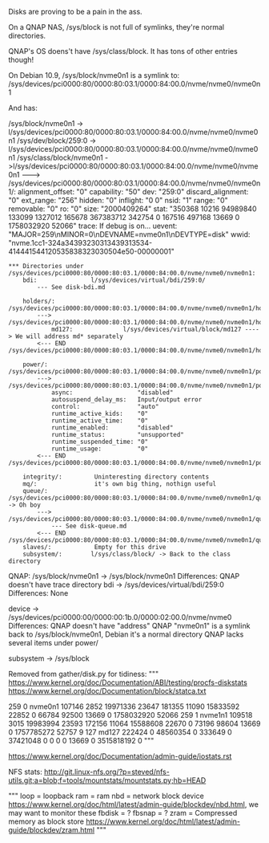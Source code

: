 Disks are proving to be a pain in the ass.

On a QNAP NAS, /sys/block is not full of symlinks, they're normal directories.

QNAP's OS doens't have /sys/class/block. It has tons of other entries though!

On Debian 10.9, /sys/block/nvme0n1 is a symlink to:
/sys/devices/pci0000:80/0000:80:03.1/0000:84:00.0/nvme/nvme0/nvme0n1

And has:


/sys/block/nvme0n1 ->      l/sys/devices/pci0000:80/0000:80:03.1/0000:84:00.0/nvme/nvme0/nvme0n1
/sys/dev/block/259:0 ->    l/sys/devices/pci0000:80/0000:80:03.1/0000:84:00.0/nvme/nvme0/nvme0n1
/sys/class/block/nvme0n1 ->l/sys/devices/pci0000:80/0000:80:03.1/0000:84:00.0/nvme/nvme0/nvme0n1
    ---> /sys/devices/pci0000:80/0000:80:03.1/0000:84:00.0/nvme/nvme0/nvme0n1/:
        alignment_offset:	"0"
        capability:	        "50"
        dev:	            "259:0"
        discard_alignment:  "0"
        ext_range:	        "256"
        hidden:	            "0"
        inflight:	        "0 0"
        nsid:	            "1"
        range:	            "0"
        removable:	        "0"
        ro:	                "0"
        size:	            "2000409264"
        stat:	            "350368 10216 94989840 133099 1327012 165678 367383712 342754 0 167516 497168 13669 0 1758032920 52066"
        trace:	            If debug is on...
        uevent:	            "MAJOR=259\nMINOR=0\nDEVNAME=nvme0n1\nDEVTYPE=disk"
        wwid:	            "nvme.1cc1-324a34393230313439313534-414441544120535838323030504e50-00000001"

    *** Directories under /sys/devices/pci0000:80/0000:80:03.1/0000:84:00.0/nvme/nvme0/nvme0n1:
        bdi:	           l/sys/devices/virtual/bdi/259:0/
            --- See disk-bdi.md

        holders/:	        /sys/devices/pci0000:80/0000:80:03.1/0000:84:00.0/nvme/nvme0/nvme0n1/holders/
            ---> /sys/devices/pci0000:80/0000:80:03.1/0000:84:00.0/nvme/nvme0/nvme0n1/holders/:
                md127:              l/sys/devices/virtual/block/md127 ----> We will address md* separately
            <--- END /sys/devices/pci0000:80/0000:80:03.1/0000:84:00.0/nvme/nvme0/nvme0n1/holders/

        power/:	            /sys/devices/pci0000:80/0000:80:03.1/0000:84:00.0/nvme/nvme0/nvme0n1/power/
            ---> /sys/devices/pci0000:80/0000:80:03.1/0000:84:00.0/nvme/nvme0/nvme0n1/power/:
                async:                  "disabled"
                autosuspend_delay_ms:   Input/output error
                control:                "auto"
                runtime_active_kids:    "0"
                runtime_active_time:    "0"
                runtime_enabled:        "disabled"
                runtime_status:         "unsupported"
                runtime_suspended_time: "0"
                runtime_usage:          "0"
            <--- END /sys/devices/pci0000:80/0000:80:03.1/0000:84:00.0/nvme/nvme0/nvme0n1/power/

        integrity/:	        Uninteresting directory contents
        mq/:                it's own big thing, nothign useful
        queue/:	            /sys/devices/pci0000:80/0000:80:03.1/0000:84:00.0/nvme/nvme0/nvme0n1/queue/ -> Oh boy
            ---> /sys/devices/pci0000:80/0000:80:03.1/0000:84:00.0/nvme/nvme0/nvme0n1/queue/:
                --- See disk-queue.md
            <--- END /sys/devices/pci0000:80/0000:80:03.1/0000:84:00.0/nvme/nvme0/nvme0n1/queue/
        slaves/:            Empty for this drive
        subsystem/:	       l/sys/class/block/ -> Back to the class directory


QNAP:
/sys/block/nvme0n1 ->       /sys/block/nvme0n1
    Differences:
        QNAP doesn't have trace directory
bdi ->                      /sys/devices/virtual/bdi/259:0
    Differences:
        None

device ->                   /sys/devices/pci0000:00/0000:00:1b.0/0000:02:00.0/nvme/nvme0
    Differences:
        QNAP doesn't have "address"
        QNAP "nvme0n1" is a symlink back to /sys/block/nvme0n1, Debian it's a normal directory
        QNAP lacks several items under power/

subsystem ->                /sys/block



Removed from gather/disk.py for tidiness:
"""
https://www.kernel.org/doc/Documentation/ABI/testing/procfs-diskstats
https://www.kernel.org/doc/Documentation/block/statca.txt

259       0 nvme0n1 107146 2852 19971336 23647 181355 11090 15833592 22852 0 66784 92500 13669 0 1758032920 52066
259       1 nvme1n1 109518 3015 19983994 23593 172156 11064 15588608 22670 0 73196 98604 13669 0 1757785272 52757
  9     127 md127 222424 0 48560354 0 333649 0 37421048 0 0 0 0 13669 0 3515818192 0
"""

https://www.kernel.org/doc/Documentation/admin-guide/iostats.rst

NFS stats: http://git.linux-nfs.org/?p=steved/nfs-utils.git;a=blob;f=tools/mountstats/mountstats.py;hb=HEAD

"""
loop = loopback
ram = ram
nbd = network block device https://www.kernel.org/doc/html/latest/admin-guide/blockdev/nbd.html, we may want to monitor these
fbdisk = ?
fbsnap = ?
zram = Compressed memory as block store https://www.kernel.org/doc/html/latest/admin-guide/blockdev/zram.html
"""
